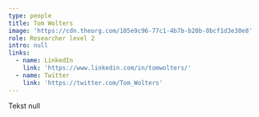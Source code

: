 ```yaml
---
type: people
title: Tom Wolters
image: 'https://cdn.theorg.com/105e9c96-77c1-4b7b-b20b-0bcf1d3e30e8'
role: Researcher level 2
intro: null
links:
  - name: LinkedIn
    link: 'https://www.linkedin.com/in/tomwolters/'
  - name: Twitter
    link: 'https://twitter.com/Tom_Wolters'
---
```

Tekst null
